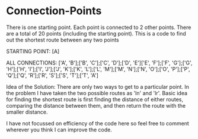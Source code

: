 # Connection-Points
There is one starting point. Each point is connected to 2 other points. There are a total of 20 points (including the starting point). This is a code to find out the shortest route between any two points

STARTING POINT: [A]

ALL CONNECTIONS:    ['A', 'B'];['B', 'C'];['C', 'D'];['D', 'E']['E', 'F'];['F', 'G'];['G', 'H'];['H', 'I'];['I', 'J'];['J', 'K'];['K', 'L'];['L', 'M'];['M', 'N'];['N', 'O'];['O', 'P'];['P', 'Q'];['Q', 'R'];['R', 'S'];['S', 'T'];['T', 'A']

Idea of the Solution: 
There are only two ways to get to a particular point. In the problem I have taken the two possible routes as 'ln' and 'lr'. Basic idea for finding the shortest route is first finding the distance of either routes, comparing the distance between them, and then return the route with the smaller distance. 

I have not focussed on efficiency of the code here so feel free to comment wherever you think I can improve the code. 
